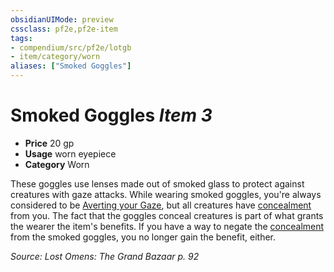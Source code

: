 ```yaml
---
obsidianUIMode: preview
cssclass: pf2e,pf2e-item
tags:
- compendium/src/pf2e/lotgb
- item/category/worn
aliases: ["Smoked Goggles"]
---
```

# Smoked Goggles *Item 3*  

- **Price** 20 gp
- **Usage** worn eyepiece
- **Category** Worn

These goggles use lenses made out of smoked glass to protect against creatures with gaze attacks. While wearing smoked goggles, you're always considered to be [Averting your Gaze](/rules/actions/avert-gaze.md), but all creatures have [concealment](/rules/conditions.md#Concealed) from you. The fact that the goggles conceal creatures is part of what grants the wearer the item's benefits. If you have a way to negate the [concealment](/rules/conditions.md#Concealment) from the smoked goggles, you no longer gain the benefit, either.

*Source: Lost Omens: The Grand Bazaar p. 92*